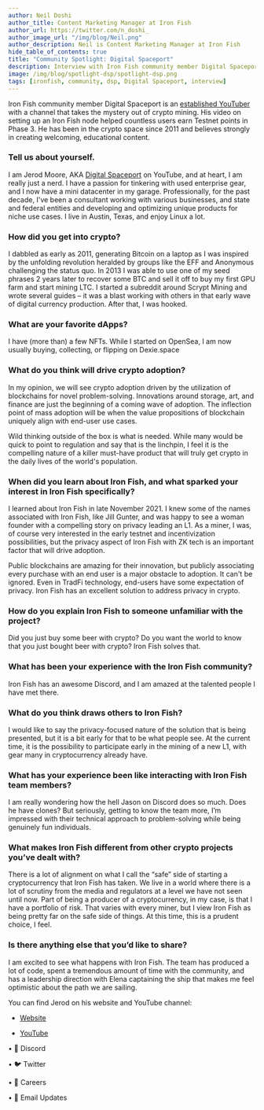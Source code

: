 ```yaml
---
author: Neil Doshi
author_title: Content Marketing Manager at Iron Fish
author_url: https://twitter.com/n_doshi_
author_image_url: "/img/blog/Neil.png"
author_description: Neil is Content Marketing Manager at Iron Fish
hide_table_of_contents: true
title: "Community Spotlight: Digital Spaceport"
description: Interview with Iron Fish community member Digital Spaceport
image: /img/blog/spotlight-dsp/spotlight-dsp.png
tags: [ironfish, community, dsp, Digital Spaceport, interview]
---
```


Iron Fish community member Digital Spaceport is an [established YouTuber](https://www.youtube.com/@DigitalSpaceport) with a channel that takes the mystery out of crypto mining. His video on setting up an Iron Fish node helped countless users earn Testnet points in Phase 3. He has been in the crypto space since 2011 and believes strongly in creating welcoming, educational content.

### Tell us about yourself.

I am Jerod Moore, AKA [Digital Spaceport](https://www.youtube.com/@DigitalSpaceport) on YouTube, and at heart, I am really just a nerd. I have a passion for tinkering with used enterprise gear, and I now have a mini datacenter in my garage. Professionally, for the past decade, I've been a consultant working with various businesses, and state and federal entities and developing and optimizing unique products for niche use cases. I live in Austin, Texas, and enjoy Linux a lot.

### How did you get into crypto?

I dabbled as early as 2011, generating Bitcoin on a laptop as I was inspired by the unfolding revolution heralded by groups like the EFF and Anonymous challenging the status quo. In 2013 I was able to use one of my seed phrases 2 years later to recover some BTC and sell it off to buy my first GPU farm and start mining LTC. I started a subreddit around Scrypt Mining and wrote several guides – it was a blast working with others in that early wave of digital currency production. After that, I was hooked.

###  What are your favorite dApps?

I have (more than) a few NFTs. While I started on OpenSea, I am now usually buying, collecting, or flipping on Dexie.space

### What do you think will drive crypto adoption?

In my opinion, we will see crypto adoption driven by the utilization of blockchains for novel problem-solving. Innovations around storage, art, and finance are just the beginning of a coming wave of adoption. The inflection point of mass adoption will be when the value propositions of blockchain uniquely align with end-user use cases.

Wild thinking outside of the box is what is needed. While many would be quick to point to regulation and say that is the linchpin, I feel it is the compelling nature of a killer must-have product that will truly get crypto in the daily lives of the world's population.

### When did you learn about Iron Fish, and what sparked your interest in Iron Fish specifically?

I learned about Iron Fish in late November 2021. I knew some of the names associated with Iron Fish, like Jill Gunter, and was happy to see a woman founder with a compelling story on privacy leading an L1. As a miner, I was, of course very interested in the early testnet and incentivization possibilities, but the privacy aspect of Iron Fish with ZK tech is an important factor that will drive adoption.

Public blockchains are amazing for their innovation, but publicly associating every purchase with an end user is a major obstacle to adoption. It can't be ignored. Even in TradFi technology, end-users have some expectation of privacy. Iron Fish has an excellent solution to address privacy in crypto.

### How do you explain Iron Fish to someone unfamiliar with the project?

Did you just buy some beer with crypto? Do you want the world to know that you just bought beer with crypto? Iron Fish solves that.

### What has been your experience with the Iron Fish community?

Iron Fish has an awesome Discord, and I am amazed at the talented people I have met there.

### What do you think draws others to Iron Fish?

I would like to say the privacy-focused nature of the solution that is being presented, but it is a bit early for that to be what people see. At the current time, it is the possibility to participate early in the mining of a new L1, with gear many in cryptocurrency already have.

### What has your experience been like interacting with Iron Fish team members?

I am really wondering how the hell Jason on Discord does so much. Does he have clones? But seriously, getting to know the team more, I’m impressed with their technical approach to problem-solving while being genuinely fun individuals.

### What makes Iron Fish different from other crypto projects you’ve dealt with?

There is a lot of alignment on what I call the “safe” side of starting a cryptocurrency that Iron Fish has taken. We live in a world where there is a lot of scrutiny from the media and regulators at a level we have not seen until now. Part of being a producer of a cryptocurrency, in my case, is that I have a portfolio of risk. That varies with every miner, but I view Iron Fish as being pretty far on the safe side of things. At this time, this is a prudent choice, I feel.

### Is there anything else that you’d like to share?

I am excited to see what happens with Iron Fish. The team has produced a lot of code, spent a tremendous amount of time with the community, and has a leadership direction with Elena captaining the ship that makes me feel optimistic about the path we are sailing.

You can find Jerod on his website and YouTube channel:

-   [Website](https://digitalspaceport.com/)
    
-   [YouTube](https://www.youtube.com/@digitalspaceport)


• 🎤 Discord

• 🐦 Twitter

• 🚀 Careers

• 📧 Email Updates
